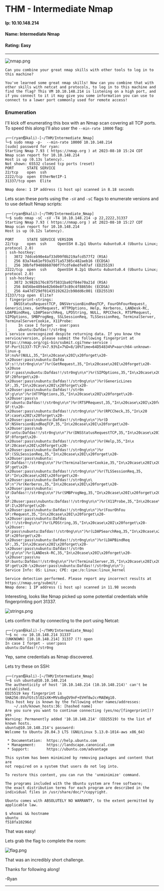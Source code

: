 # THM - Intermediate Nmap 

#### Ip: 10.10.148.214
#### Name: Intermediate Nmap
#### Rating: Easy

----------------------------------------------------------------------

![nmap.png](../assets/intermediate_nmap_assets/nmap.png)

```text
Can you combine your great nmap skills with other tools to log in to this machine?

You've learned some great nmap skills! Now can you combine that with other skills with netcat and protocols, to log in to this machine and find the flag? This VM 10.10.148.214 is listening on a high port, and if you connect to it it may give you some information you can use to connect to a lower port commonly used for remote access!
```

### Enumeration

I'll kick off enumerating this box with an Nmap scan covering all TCP ports. To speed this along I'll also user the `--min-rate 10000` flag:

```text
┌──(ryan㉿kali)-[~/THM/Intermediate_Nmap]
└─$ sudo nmap -p-  --min-rate 10000 10.10.148.214
[sudo] password for ryan: 
Starting Nmap 7.93 ( https://nmap.org ) at 2023-08-10 15:24 CDT
Nmap scan report for 10.10.148.214
Host is up (0.13s latency).
Not shown: 65532 closed tcp ports (reset)
PORT      STATE SERVICE
22/tcp    open  ssh
2222/tcp  open  EtherNetIP-1
31337/tcp open  Elite

Nmap done: 1 IP address (1 host up) scanned in 8.18 seconds
```

Lets scan these ports using the `-sV` and `-sC` flags to enumerate versions and to use default Nmap scripts:

```text
┌──(ryan㉿kali)-[~/THM/Intermediate_Nmap]
└─$ sudo nmap -sC -sV -T4 10.10.148.214 -p 22,2222,31337
Starting Nmap 7.93 ( https://nmap.org ) at 2023-08-10 15:27 CDT
Nmap scan report for 10.10.148.214
Host is up (0.12s latency).

PORT      STATE SERVICE VERSION
22/tcp    open  ssh     OpenSSH 8.2p1 Ubuntu 4ubuntu0.4 (Ubuntu Linux; protocol 2.0)
| ssh-hostkey: 
|   3072 7ddceb90e4af33d99f0b219afcd577f2 (RSA)
|   256 83a74a61ef93a3571a57385c482aeb16 (ECDSA)
|_  256 30bfef9408860700f7fcdfe8edfe07af (ED25519)
2222/tcp  open  ssh     OpenSSH 8.2p1 Ubuntu 4ubuntu0.4 (Ubuntu Linux; protocol 2.0)
| ssh-hostkey: 
|   3072 3c982b176c875f5831ba92f84e70a21d (RSA)
|   256 8456be4894e82b60e8f3c89c4f88650c (ECDSA)
|_  256 4a47d729df01435192622cb98dd6c001 (ED25519)
31337/tcp open  Elite?
| fingerprint-strings: 
|   DNSStatusRequestTCP, DNSVersionBindReqTCP, FourOhFourRequest, GenericLines, GetRequest, HTTPOptions, Help, Kerberos, LANDesk-RC, LDAPBindReq, LDAPSearchReq, LPDString, NULL, RPCCheck, RTSPRequest, SIPOptions, SMBProgNeg, SSLSessionReq, TLSSessionReq, TerminalServer, TerminalServerCookie, X11Probe: 
|     In case I forget - user:pass
|_    ubuntu:Dafdas!!/str0ng
1 service unrecognized despite returning data. If you know the service/version, please submit the following fingerprint at https://nmap.org/cgi-bin/submit.cgi?new-service :
SF-Port31337-TCP:V=7.93%I=7%D=8/10%Time=64D54834%P=aarch64-unknown-linux-g
SF:nu%r(NULL,35,"In\x20case\x20I\x20forget\x20-\x20user:pass\nubuntu:Dafda
SF:s!!/str0ng\n\n")%r(GetRequest,35,"In\x20case\x20I\x20forget\x20-\x20use
SF:r:pass\nubuntu:Dafdas!!/str0ng\n\n")%r(SIPOptions,35,"In\x20case\x20I\x
SF:20forget\x20-\x20user:pass\nubuntu:Dafdas!!/str0ng\n\n")%r(GenericLines
SF:,35,"In\x20case\x20I\x20forget\x20-\x20user:pass\nubuntu:Dafdas!!/str0n
SF:g\n\n")%r(HTTPOptions,35,"In\x20case\x20I\x20forget\x20-\x20user:pass\n
SF:ubuntu:Dafdas!!/str0ng\n\n")%r(RTSPRequest,35,"In\x20case\x20I\x20forge
SF:t\x20-\x20user:pass\nubuntu:Dafdas!!/str0ng\n\n")%r(RPCCheck,35,"In\x20
SF:case\x20I\x20forget\x20-\x20user:pass\nubuntu:Dafdas!!/str0ng\n\n")%r(D
SF:NSVersionBindReqTCP,35,"In\x20case\x20I\x20forget\x20-\x20user:pass\nub
SF:untu:Dafdas!!/str0ng\n\n")%r(DNSStatusRequestTCP,35,"In\x20case\x20I\x2
SF:0forget\x20-\x20user:pass\nubuntu:Dafdas!!/str0ng\n\n")%r(Help,35,"In\x
SF:20case\x20I\x20forget\x20-\x20user:pass\nubuntu:Dafdas!!/str0ng\n\n")%r
SF:(SSLSessionReq,35,"In\x20case\x20I\x20forget\x20-\x20user:pass\nubuntu:
SF:Dafdas!!/str0ng\n\n")%r(TerminalServerCookie,35,"In\x20case\x20I\x20for
SF:get\x20-\x20user:pass\nubuntu:Dafdas!!/str0ng\n\n")%r(TLSSessionReq,35,
SF:"In\x20case\x20I\x20forget\x20-\x20user:pass\nubuntu:Dafdas!!/str0ng\n\
SF:n")%r(Kerberos,35,"In\x20case\x20I\x20forget\x20-\x20user:pass\nubuntu:
SF:Dafdas!!/str0ng\n\n")%r(SMBProgNeg,35,"In\x20case\x20I\x20forget\x20-\x
SF:20user:pass\nubuntu:Dafdas!!/str0ng\n\n")%r(X11Probe,35,"In\x20case\x20
SF:I\x20forget\x20-\x20user:pass\nubuntu:Dafdas!!/str0ng\n\n")%r(FourOhFou
SF:rRequest,35,"In\x20case\x20I\x20forget\x20-\x20user:pass\nubuntu:Dafdas
SF:!!/str0ng\n\n")%r(LPDString,35,"In\x20case\x20I\x20forget\x20-\x20user:
SF:pass\nubuntu:Dafdas!!/str0ng\n\n")%r(LDAPSearchReq,35,"In\x20case\x20I\
SF:x20forget\x20-\x20user:pass\nubuntu:Dafdas!!/str0ng\n\n")%r(LDAPBindReq
SF:,35,"In\x20case\x20I\x20forget\x20-\x20user:pass\nubuntu:Dafdas!!/str0n
SF:g\n\n")%r(LANDesk-RC,35,"In\x20case\x20I\x20forget\x20-\x20user:pass\nu
SF:buntu:Dafdas!!/str0ng\n\n")%r(TerminalServer,35,"In\x20case\x20I\x20for
SF:get\x20-\x20user:pass\nubuntu:Dafdas!!/str0ng\n\n");
Service Info: OS: Linux; CPE: cpe:/o:linux:linux_kernel

Service detection performed. Please report any incorrect results at https://nmap.org/submit/ .
Nmap done: 1 IP address (1 host up) scanned in 11.98 seconds
```

Interesting, looks like Nmap picked up some potential credentials while fingerprinting port 31337.

![strings.png](../assets/intermediate_nmap_assets/strings.png)

Lets confirm that by connecting to the port using Netcat:

```text
┌──(ryan㉿kali)-[~/THM/Intermediate_Nmap]
└─$ nc -nv 10.10.148.214 31337
(UNKNOWN) [10.10.148.214] 31337 (?) open
In case I forget - user:pass
ubuntu:Dafdas!!/str0ng
```
Yep, same credentials as Nmap discovered.

Lets try these on SSH:

```text
┌──(ryan㉿kali)-[~/THM/Intermediate_Nmap]
└─$ ssh ubuntu@10.10.148.214                            
The authenticity of host '10.10.148.214 (10.10.148.214)' can't be established.
ED25519 key fingerprint is SHA256:8VuYGtc5lO2sXK+MVsdbgQV9nF+EVHf8wJcrMAEWg10.
This host key is known by the following other names/addresses:
    ~/.ssh/known_hosts:36: [hashed name]
Are you sure you want to continue connecting (yes/no/[fingerprint])? yes
Warning: Permanently added '10.10.148.214' (ED25519) to the list of known hosts.
ubuntu@10.10.148.214's password: 
Welcome to Ubuntu 20.04.3 LTS (GNU/Linux 5.13.0-1014-aws x86_64)

 * Documentation:  https://help.ubuntu.com
 * Management:     https://landscape.canonical.com
 * Support:        https://ubuntu.com/advantage

This system has been minimized by removing packages and content that are
not required on a system that users do not log into.

To restore this content, you can run the 'unminimize' command.

The programs included with the Ubuntu system are free software;
the exact distribution terms for each program are described in the
individual files in /usr/share/doc/*/copyright.

Ubuntu comes with ABSOLUTELY NO WARRANTY, to the extent permitted by
applicable law.

$ whoami && hostname
ubuntu
f518fa10296d
```

That was easy!

Lets grab the flag to complete the room:

![flag.png](../assets/intermediate_nmap_assets/flag.png)

That was an incredibly short challenge.

Thanks for following along!

-Ryan

-------------------------------------------------
